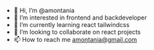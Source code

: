 - 👋 Hi, I’m @amontania
- 👀 I’m interested in frontend and backdeveloper
- 🌱 I’m currently learning react tailwindcss
- 💞️ I’m looking to collaborate on react projects
- 📫 How to reach me amontania@gmail.com

<!---
amontania/amontania is a ✨ special ✨ repository because its `README.md` (this file) appears on your GitHub profile.
You can click the Preview link to take a look at your changes.
--->
